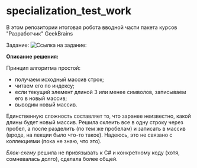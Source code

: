 # specialization_test_work

В этом репозитории итоговая робота вводной части пакета курсов "Разработчик" GeekBrains 

Задание:
 ![Ссылка на задание:](https://gbcdn.mrgcdn.ru/uploads/asset/4283449/attachment/1251e74b703108ee483caaa98787097d.png)

 **Описание решения:**
 
 Принцип алгоритма простой:
 - получаем исходный массив строк;
 - читаем его по индексу;
 - если текущий элемент длиной 3 или менее символов, записываем его в новый массив;
 - выводим новый массив.

 Единственную сложность составляет то, что заранее неизвестно, какой длины будет новый массив. Решила склеить все в одну строку через пробел, а после разделить (по тем же пробелам) и записать в массив (вроде, на лекции было что-то такое). Надеюсь, это не связано с коллекциями (пока не знаю, что это).

 *Блок-схему* решила не привязывать к C# и конкретному коду (хотя, сомневалась долго), сделала более общей.
